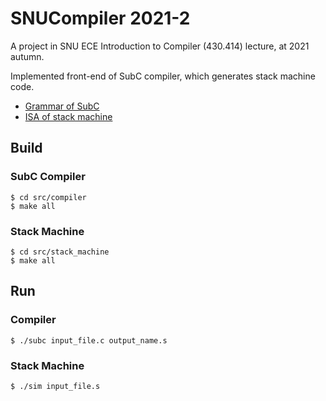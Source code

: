 # SNUCompiler 2021-2

A project in SNU ECE Introduction to Compiler (430.414) lecture, at 2021 autumn.

Implemented front-end of SubC compiler, which generates stack machine code.

* [Grammar of SubC](https://github.com/ckswjd99/SNUCompiler-2021-2/blob/main/doc/project3-grammar.txt)
* [ISA of stack machine](https://github.com/ckswjd99/SNUCompiler-2021-2/blob/main/doc/project4.pdf)

## Build
### SubC Compiler
```
$ cd src/compiler
$ make all
```

### Stack Machine
```
$ cd src/stack_machine
$ make all
```

## Run
### Compiler
```
$ ./subc input_file.c output_name.s
```

### Stack Machine
```
$ ./sim input_file.s
```
